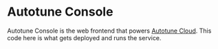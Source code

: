 # Autotune Console

Autotune Console is the web frontend that powers
[Autotune Cloud](https://www.acksin.com/console/login). This code here is
what gets deployed and runs the service.
